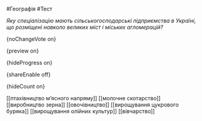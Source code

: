 #Географія #Тест

*Яку спеціалізацію мають сільськогосподарські підприємства в Україні, що розміщені навколо великих міст і міських агломерацій?*

{noChangeVote on}

{preview on}

{hideProgress on}

{shareEnable off}

{hideCount on}

[[птахівництво м’ясного напряму]]
[[молочне скотарство]]
[[виробництво зерна]]
[[овочівництво]]
[[вирощування цукрового буряка]]
[[вирощування олійних культур]]
[[вівчарство]]
